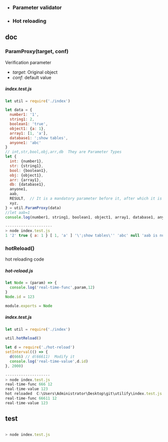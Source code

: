 

 * ### Parameter validator
 * ### Hot reloading



## doc


### ParamProxy(target, conf)

Verification parameter
* *target*: Original object
* *conf*: default value
##### *index.test.js*
```javascript
let util = require('./index')

let data = {
  number1: '1',
  string1: 2,
  boolean1: 'true',
  object1: {a: 1},
  array1: [1, 'a'],
  database1: ';show tables',
  anyone1: 'abc'
}
// int,str,bool,obj,arr,db  They are Parameter Types
let {
  int: {number1},
  str: {string1},
  bool: {boolean1},
  obj: {object1},
  arr: {array1},
  db: {database1},
  anyone1,
  aab,
  RESULT,  // It is a mandatory parameter before it, after which it is an optional parameter
  xyz,
} = util.ParamProxy(data)
//let aab=1
console.log(number1, string1, boolean1, object1, array1, database1, anyone1, aab, RESULT, xyz)

---------------------
> node index.test.js
1 '2' true { a: 1 } [ 1, 'a' ] '\';show tables\'' 'abc' null 'aab is null or TYPE err' null 
```

### hotReload()
hot reloading code

##### *hot-reload.js*
```javascript
let Node = (param) => {
  console.log('real-time-func',param,12)
}
Node.id = 123

module.exports = Node
```
##### *index.test.js*
```javascript
let util = require('./index')

util.hotReload()

let d = require('./hot-reload')
setInterval(() => {
  d(666) // d(66611)  Modify it  
  console.log('real-time-value',d.id)
}, 2000)

--------------------
> node index.test.js
real-time-func 666 12
real-time-value 123
hot reloaded  C:\Users\Administrator\Desktop\git\utilify\index.test.js
real-time-func 66611 12
real-time-value 123

```

## test

 ```javascript

 > node index.test.js

 ```
